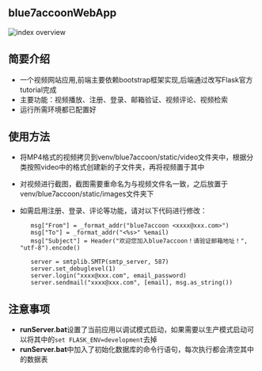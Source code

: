 ## blue7accoonWebApp
![index overview](https://github.com/blue7accoon/blue7accoonWebApp/blob/24c606742bc421a3136d8ef138eb5c398d6d9fae/blue7accoon_index.png)

## 简要介绍
- 一个视频网站应用,前端主要依赖bootstrap框架实现,后端通过改写Flask官方tutorial完成
- 主要功能：视频播放、注册、登录、邮箱验证、视频评论、视频检索
- 运行所需环境都已配置好
## 使用方法
- 将MP4格式的视频拷贝到venv/blue7accoon/static/video文件夹中，根据分类按照video中的格式创建新的子文件夹，再将视频置于其中
- 对视频进行截图，截图需要重命名为与视频文件名一致，之后放置于venv/blue7accoon/static/images文件夹下
- 如需启用注册、登录、评论等功能，请对以下代码进行修改：

  ```
     msg["From"] = _format_addr("blue7accoon <xxxx@xxx.com>")
     msg["To"] = _format_addr("<%s>" %email)
     msg["Subject"] = Header("欢迎您加入blue7accoon！请验证邮箱地址！", "utf-8").encode()
  ```

  ```
     server = smtplib.SMTP(smtp_server, 587)
     server.set_debuglevel(1)
     server.login("xxxx@xxx.com", email_password)
     server.sendmail("xxxx@xxx.com", [email], msg.as_string())
  ```
## 注意事项
- **runServer.bat**设置了当前应用以调试模式启动，如果需要以生产模式启动可以将其中的`set FLASK_ENV=development`去掉
- **runServer.bat**中加入了初始化数据库的命令行语句，每次执行都会清空其中的数据表

